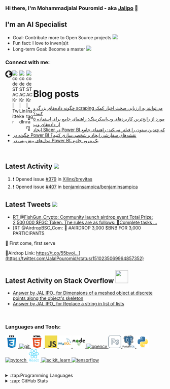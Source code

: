 ### Hi there, I'm Mohammadjalal Pouromid - aka [Jalipo][website] 👋
## I'm an AI Specialist

 
- Goal: Contribute more to Open Source projects <img src="https://media.giphy.com/media/WUlplcMpOCEmTGBtBW/giphy.gif" width="30">
- Fun fact: I love to inven(s)t
- Long-term Goal: Become a master <img src="https://media.giphy.com/media/BMyEGC1ZzwS6W2cc5n/giphy.gif"  width="30" >

### Connect with me:

[<img align="left" alt="codeSTACKr.com" width="22px" src="https://raw.githubusercontent.com/iconic/open-iconic/master/svg/globe.svg" />][website]
[<img align="left" alt="codeSTACKr | Twitter" width="22px" src="https://cdn.jsdelivr.net/npm/simple-icons@v3/icons/twitter.svg" />][twitter]
[<img align="left" alt="codeSTACKr | LinkedIn" width="22px" src="https://cdn.jsdelivr.net/npm/simple-icons@v3/icons/linkedin.svg" />][linkedin]
[<img align="left" alt="codeSTACKr | Instagram" width="22px" src="https://cdn.jsdelivr.net/npm/simple-icons@v3/icons/instagram.svg" />][instagram]

<br />

# Blog posts
<!-- BLOG-POST-LIST:START -->
- [چگونه داده‌های بزرگ و scraping می‌توانند به ارزیابی صحت اخبار کمک کنند؟](https://cyberuni.ir/blog/%DA%86%DA%AF%D9%88%D9%86%D9%87-%D8%AF%D8%A7%D8%AF%D9%87%D9%87%D8%A7%DB%8C-%D8%A8%D8%B2%D8%B1%DA%AF-%D9%88-scraping-%D9%85%DB%8C%D8%AA%D9%88%D8%A7%D9%86%D9%86%D8%AF-%D8%A8%D9%87-%D8%A7%D8%B1%D8%B2%DB%8C%D8%A7%D8%A8%DB%8C-%D8%B5%D8%AD%D8%AA-%D8%A7%D8%AE%D8%A8%D8%A7%D8%B1-%DA%A9%D9%85%DA%A9-%DA%A9%D9%86%D9%86%D8%AF/)
- [۵ مورد از رایج‌ترین کاربردهای وب‌اسکرپینگ: راهنمای جامع برای استفاده از داده‌های وب](https://cyberuni.ir/blog/%DB%B5-%D9%85%D9%88%D8%B1%D8%AF-%D8%A7%D8%B2-%D8%B1%D8%A7%DB%8C%D8%AC%D8%AA%D8%B1%DB%8C%D9%86-%DA%A9%D8%A7%D8%B1%D8%A8%D8%B1%D8%AF%D9%87%D8%A7%DB%8C-%D9%88%D8%A8%D8%A7%D8%B3%DA%A9%D8%B1%D9%BE%DB%8C%D9%86%DA%AF-%D8%B1%D8%A7%D9%87%D9%86%D9%85%D8%A7%DB%8C-%D8%AC%D8%A7%D9%85%D8%B9-%D8%A8%D8%B1%D8%A7%DB%8C-%D8%A7%D8%B3%D8%AA%D9%81%D8%A7%D8%AF%D9%87-%D8%A7%D8%B2-%D8%AF%D8%A7%D8%AF%D9%87%D9%87%D8%A7%DB%8C-%D9%88%D8%A8/)
- [ایجاد Slicer در Power BI که چندین ستون را فیلتر می‌کند: راهنمای جامع](https://cyberuni.ir/blog/%D8%A7%DB%8C%D8%AC%D8%A7%D8%AF-slicer-%D8%AF%D8%B1-power-bi-%DA%A9%D9%87-%DA%86%D9%86%D8%AF%DB%8C%D9%86-%D8%B3%D8%AA%D9%88%D9%86-%D8%B1%D8%A7-%D9%81%DB%8C%D9%84%D8%AA%D8%B1-%D9%85%DB%8C%DA%A9%D9%86%D8%AF-%D8%B1%D8%A7%D9%87%D9%86%D9%85%D8%A7%DB%8C-%D8%AC%D8%A7%D9%85%D8%B9/)
- [چگونه در Power BI نقشه‌های سفارشی ایجاد و شخصی‌سازی کنیم؟](https://cyberuni.ir/blog/%DA%86%DA%AF%D9%88%D9%86%D9%87-%D8%AF%D8%B1-power-bi-%D9%86%D9%82%D8%B4%D9%87%D9%87%D8%A7%DB%8C-%D8%B3%D9%81%D8%A7%D8%B1%D8%B4%DB%8C-%D8%A7%DB%8C%D8%AC%D8%A7%D8%AF-%D9%88-%D8%B4%D8%AE%D8%B5%DB%8C%D8%B3%D8%A7%D8%B2%DB%8C-%DA%A9%D9%86%DB%8C%D9%85/)
- [مدل‌های پیش‌بینی در Power BI: یک مرور جامع](https://cyberuni.ir/blog/%D9%85%D8%AF%D9%84%D9%87%D8%A7%DB%8C-%D9%BE%DB%8C%D8%B4%D8%A8%DB%8C%D9%86%DB%8C-%D8%AF%D8%B1-power-bi-%DB%8C%DA%A9-%D9%85%D8%B1%D9%88%D8%B1-%D8%AC%D8%A7%D9%85%D8%B9/)
<!-- BLOG-POST-LIST:END -->


<br/>

## Latest Activity <img src="https://raw.githubusercontent.com/innng/innng/master/assets/kyubey.gif" width="80"> 
<!--START_SECTION:activity-->
1. ❗️ Opened issue [#379](https://github.com/Xilinx/brevitas/issues/379) in [Xilinx/brevitas](https://github.com/Xilinx/brevitas)
2. ❗️ Opened issue [#407](https://github.com/benjaminsampica/benjaminsampica/issues/407) in [benjaminsampica/benjaminsampica](https://github.com/benjaminsampica/benjaminsampica)
<!--END_SECTION:activity-->


## Latest Tweets <img src="https://media.giphy.com/media/26BRxIdjE82KNmVJm/giphy.gif" width="30"> 

<!-- TWITTER:START -->
- [RT @FishGun_Crypto: Community launch airdrop event
Total Prize: 2,500,000 $FGC Token. The rules are as follows:
🐡Complete tasks ...](https://twitter.com/JalalPouromid/status/1510434904487743493)
- [RT @AirdropBSC_Com: 🎁 #AIRDROP 3,000 $BNB FOR 3,000 PARTICIPANTS 

🎁 First come, first serve

🔗Airdrop Link: https://t.co/55bvoi...](https://twitter.com/JalalPouromid/status/1510235069964857352)
<!-- TWITTER:END -->

## Latest Activity on Stack Overflow  <img src="https://media.giphy.com/media/ule4vhcY1xEKQ/giphy.gif" height="40" width = '40'> 

<!-- STACKOVERFLOW:START -->
- [Answer by JAL IPO_ for Dimensions of a meshed object at discrete points along the object&#39;s skeleton](https://stackoverflow.com/questions/79000040/dimensions-of-a-meshed-object-at-discrete-points-along-the-objects-skeleton/79051975#79051975)
- [Answer by JAL IPO_ for Replace a string in list of lists](https://stackoverflow.com/questions/13781828/replace-a-string-in-list-of-lists/75055822#75055822)
<!-- STACKOVERFLOW:END -->

<br/>

  <h3 align="left">Languages and Tools:</h3>
<p align="left"> <a href="https://www.w3schools.com/css/" target="_blank"> <img src="https://raw.githubusercontent.com/devicons/devicon/master/icons/css3/css3-original-wordmark.svg" alt="css3" width="40" height="40"/> </a> <a href="https://git-scm.com/" target="_blank"> <img src="https://www.vectorlogo.zone/logos/git-scm/git-scm-icon.svg" alt="git" width="40" height="40"/> </a> <a href="https://www.w3.org/html/" target="_blank"> <img src="https://raw.githubusercontent.com/devicons/devicon/master/icons/html5/html5-original-wordmark.svg" alt="html5" width="40" height="40"/> </a> <a href="https://developer.mozilla.org/en-US/docs/Web/JavaScript" target="_blank"> <img src="https://raw.githubusercontent.com/devicons/devicon/master/icons/javascript/javascript-original.svg" alt="javascript" width="40" height="40"/> </a> <a href="https://www.mysql.com/" target="_blank"> <img src="https://raw.githubusercontent.com/devicons/devicon/master/icons/mysql/mysql-original-wordmark.svg" alt="mysql" width="40" height="40"/> </a> <a href="https://nodejs.org" target="_blank"> <img src="https://raw.githubusercontent.com/devicons/devicon/master/icons/nodejs/nodejs-original-wordmark.svg" alt="nodejs" width="40" height="40"/> </a> <a href="https://opencv.org/" target="_blank"> <img src="https://www.vectorlogo.zone/logos/opencv/opencv-icon.svg" alt="opencv" width="40" height="40"/> </a> <a href="https://www.photoshop.com/en" target="_blank"> <img src="https://raw.githubusercontent.com/devicons/devicon/master/icons/photoshop/photoshop-line.svg" alt="photoshop" width="40" height="40"/> </a> <a href="https://www.postgresql.org" target="_blank"> <img src="https://raw.githubusercontent.com/devicons/devicon/master/icons/postgresql/postgresql-original-wordmark.svg" alt="postgresql" width="40" height="40"/> </a> <a href="https://www.python.org" target="_blank"> <img src="https://raw.githubusercontent.com/devicons/devicon/master/icons/python/python-original.svg" alt="python" width="40" height="40"/> </a> <a href="https://pytorch.org/" target="_blank"> <img src="https://www.vectorlogo.zone/logos/pytorch/pytorch-icon.svg" alt="pytorch" width="40" height="40"/> </a> <a href="https://reactjs.org/" target="_blank"> <img src="https://raw.githubusercontent.com/devicons/devicon/master/icons/react/react-original-wordmark.svg" alt="react" width="40" height="40"/> </a> <a href="https://scikit-learn.org/" target="_blank"> <img src="https://upload.wikimedia.org/wikipedia/commons/0/05/Scikit_learn_logo_small.svg" alt="scikit_learn" width="40" height="40"/> </a> <a href="https://www.tensorflow.org" target="_blank"> <img src="https://www.vectorlogo.zone/logos/tensorflow/tensorflow-icon.svg" alt="tensorflow" width="40" height="40"/> </a> </p>

<br/>



<details>
  <summary>:zap:Programming Languages</summary>

  [![Top Langs](https://github-readme-stats.vercel.app/api/top-langs/?username=iamjalipo)](https://github.com/anuraghazra/github-readme-stats)

</details>

<details>
  <summary>:zap: GitHub Stats</summary>

  <img align="left" alt="jalipo" src="https://github-readme-stats.codestackr.vercel.app/api?username=iamjalipo&theme=vue&show_icons=true&hide_border=true" />

</details>




[website]: https://iamjalipo.github.io/
[twitter]: https://twitter.com/JalalPouromid
[instagram]: https://www.instagram.com/jalipo_/
[linkedin]: https://www.linkedin.com/in/mohammadjalal-pouromid-9568901b0

